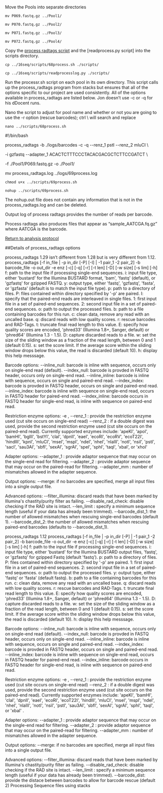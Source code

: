 Move the Pools into separate directories

`mv P069.fastq.gz ../Pool1/`

`mv P070.fastq.gz ../Pool2/`

`mv P071.fastq.gz ../Pool3/`

`mv P072.fastq.gz ../Pool4/`

Copy the [process radtags script](https://github.com/stuartmichelle/Genetics/blob/master/code/processr.sh) and the [readprocess.py script] into the scripts directory.

`cp ../16seq/scripts/68process.sh ./scripts/`

`cp ../16seq/scripts/readprocesslog.py ./scripts/`

Run the processr.sh script on each pool in its own directory. This script calls up the process_radtags program from stacks but ensures that all of the options specific to our project are used consistently.  All of the options available in process_radtags are listed below. Jon doesn’t use -c or -q for his dDocent runs.

Nano the script to adjust for pool name and whether or not you are going to use the -r option (rescue barcodes); ctrl \ will search and replace

`nano ../scripts/68process.sh`

\#!/bin/bash

process_radtags -b ./logs/barcodes -c -q --renz_1 pstI --renz_2 mluCI \

-i gzfastq --adapter_1 ACACTCTTTCCCTACACGACGCTCTTCCGATCT \

-f ./Pool1/P069.fastq.gz -o ./Pool1/

mv process_radtags.log ../logs/69process.log

`chmod u+x ../scripts/69process.sh`

`nohup ../scripts/69process.sh`

The nohup.out file does not contain any information that is not in the process_radtags.log and can be deleted.

Output log of process radtags provides the number of reads per barcode.


Process radtags also produces files that appear as “sample_AATCGA.fq.gz” where AATCGA is the barcode.

[Return to analysis protocol](./hiseq_ddocent.md)

##Details of process_radtags options

process_radtags 1.29 isn’t different from 1.28 but is very different from 1.12.
process_radtags [-f in_file | -p in_dir [-P] [-I] | -1 pair_1 -2 pair_2] -b barcode_file -o out_dir -e enz [-c] [-q] [-r] [-t len] [-D] [-w size] [-s lim] [-h]
  f: path to the input file if processing single-end sequences.
  i: input file type, either 'bustard' for the Illumina BUSTARD format, 'bam', 'fastq' (default), or 'gzfastq' for gzipped FASTQ.
  y: output type, either 'fastq', 'gzfastq', 'fasta', or 'gzfasta' (default is to match the input file type).
  p: path to a directory of files.
  P: files contained within directory specified by '-p' are paired.
  I: specify that the paired-end reads are interleaved in single files.
  1: first input file in a set of paired-end sequences.
  2: second input file in a set of paired-end sequences.
  o: path to output the processed files.
  b: path to a file containing barcodes for this run.
  c: clean data, remove any read with an uncalled base.
  q: discard reads with low quality scores.
  r: rescue barcodes and RAD-Tags.
  t: truncate final read length to this value.
  E: specify how quality scores are encoded, 'phred33' (Illumina 1.8+, Sanger, default) or 'phred64' (Illumina 1.3 - 1.5).
  D: capture discarded reads to a file.
  w: set the size of the sliding window as a fraction of the read length, between 0 and 1 (default 0.15).
  s: set the score limit. If the average score within the sliding window drops below this value, the read is discarded (default 10).
  h: display this help messsage.

  Barcode options:
    --inline_null:   barcode is inline with sequence, occurs only on single-end read (default).
    --index_null:    barcode is provded in FASTQ header, occurs only on single-end read.
    --inline_inline: barcode is inline with sequence, occurs on single and paired-end read.
    --index_index:   barcode is provded in FASTQ header, occurs on single and paired-end read.
    --inline_index:  barcode is inline with sequence on single-end read, occurs in FASTQ header for paired-end read.
    --index_inline:  barcode occurs in FASTQ header for single-end read, is inline with sequence on paired-end read.

  Restriction enzyme options:
    -e <enz>, --renz_1 <enz>: provide the restriction enzyme used (cut site occurs on single-end read)
    --renz_2 <enz>: if a double digest was used, provide the second restriction enzyme used (cut site occurs on the paired-end read).
    Currently supported enzymes include:
      'apeKI', 'apoI', 'bamHI', 'bgIII', 'bstYI', 'claI', 'dpnII', 'eaeI',
      'ecoRI', 'ecoRV', 'ecoT22I', 'hindIII', 'kpnI', 'mluCI', 'mseI', 'mspI',
      'ndeI', 'nheI', 'nlaIII', 'notI', 'nsiI', 'pstI', 'sacI', 'sau3AI',
      'sbfI', 'sexAI', 'sgrAI', 'speI', 'sphI', 'taqI', 'xbaI', or 'xhoI'

  Adapter options:
    --adapter_1 <sequence>: provide adaptor sequence that may occur on the single-end read for filtering.
    --adapter_2 <sequence>: provide adaptor sequence that may occur on the paired-read for filtering.
      --adapter_mm <mismatches>: number of mismatches allowed in the adapter sequence.

  Output options:
    --merge: if no barcodes are specified, merge all input files into a single output file.

  Advanced options:
    --filter_illumina: discard reads that have been marked by Illumina's chastity/purity filter as failing.
    --disable_rad_check: disable checking if the RAD site is intact.
    --len_limit <limit>: specify a minimum sequence length (useful if your data has already been trimmed).
    --barcode_dist_1: the number of allowed mismatches when rescuing single-end barcodes (default 1).
    --barcode_dist_2: the number of allowed mismatches when rescuing paired-end barcodes (defaults to --barcode_dist_1).

process_radtags 1.12
process_radtags [-f in_file | -p in_dir [-P] | -1 pair_1 -2 pair_2] -b barcode_file -o out_dir -e enz [-c] [-q] [-r] [-t len] [-D] [-w size] [-s lim] [-h]
  f: path to the input file if processing single-end sequences.
  i: input file type, either 'bustard' for the Illumina BUSTARD output files, 'fastq', or 'gzfastq' for gzipped Fastq (default 'fastq').
  p: path to a directory of files.
  P: files contained within directory specified by '-p' are paired.
  1: first input file in a set of paired-end sequences.
  2: second input file in a set of paired-end sequences.
  o: path to output the processed files.
  y: output type, either 'fastq' or 'fasta' (default fastq).
  b: path to a file containing barcodes for this run.
  c: clean data, remove any read with an uncalled base.
  q: discard reads with low quality scores.
  r: rescue barcodes and RAD-Tags.
  t: truncate final read length to this value.
  E: specify how quality scores are encoded, 'phred33' (Illumina 1.8+, Sanger, default) or 'phred64' (Illumina 1.3 - 1.5).
  D: capture discarded reads to a file.
  w: set the size of the sliding window as a fraction of the read length, between 0 and 1 (default 0.15).
  s: set the score limit. If the average score within the sliding window drops below this value, the read is discarded (default 10).
  h: display this help messsage.

  Barcode options:
    --inline_null:   barcode is inline with sequence, occurs only on single-end read (default).
    --index_null:    barcode is provded in FASTQ header, occurs only on single-end read.
    --inline_inline: barcode is inline with sequence, occurs on single and paired-end read.
    --index_index:   barcode is provded in FASTQ header, occurs on single and paired-end read.
    --inline_index:  barcode is inline with sequence on single-end read, occurs in FASTQ header for paired-end read.
    --index_inline:  barcode occurs in FASTQ header for single-end read, is inline with sequence on paired-end read.

  Restriction enzyme options:
    -e <enz>, --renz_1 <enz>: provide the restriction enzyme used (cut site occurs on single-end read)
    --renz_2 <enz>: if a double digest was used, provide the second restriction enzyme used (cut site occurs on the paired-end read).
    Currently supported enzymes include:
      'apeKI', 'bamHI', 'claI', 'dpnII', 'eaeI', 'ecoRI',
      'ecoT22I', 'hindIII', 'mluCI', 'mseI', 'mspI', 'ndeI',
      'nheI', 'nlaIII', 'notI', 'nsiI', 'pstI', 'sau3AI',
      'sbfI', 'sexAI', 'sgrAI', 'sphI', 'taqI', or 'xbaI'
      .

  Adapter options:
    --adapter_1 <sequence>: provide adaptor sequence that may occur on the single-end read for filtering.
    --adapter_2 <sequence>: provide adaptor sequence that may occur on the paired-read for filtering.
      --adapter_mm <mismatches>: number of mismatches allowed in the adapter sequence.

  Output options:
    --merge: if no barcodes are specified, merge all input files into a single output file.

  Advanced options:
    --filter_illumina: discard reads that have been marked by Illumina's chastity/purity filter as failing.
    --disable_rad_check: disable checking if the RAD site is intact.
    --len_limit <limit>: specify a minimum sequence length (useful if your data has already been trimmed).
    --barcode_dist: provide the distace between barcodes to allow for barcode rescue (default 2)
Processing Sequence files using stacks

